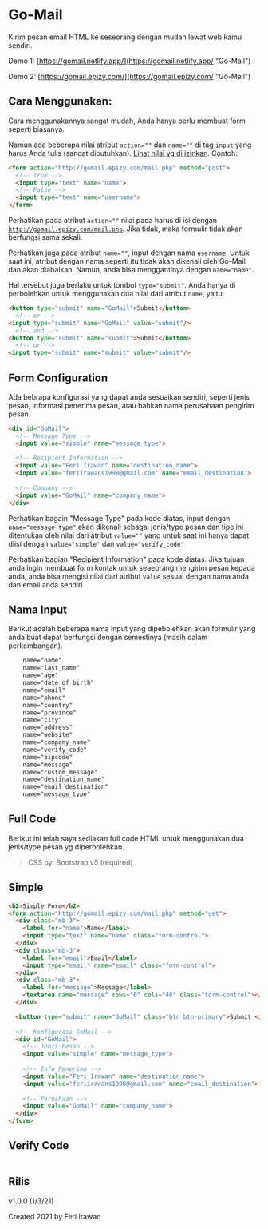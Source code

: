 # Go-Mail
Kirim pesan email HTML ke seseorang dengan mudah lewat web kamu sendiri.

Demo 1:
[https://gomail.netlify.app/](https://gomail.netlify.app/ "Go-Mail")

Demo 2:
[https://gomail.epizy.com/](https://gomail.epizy.com/ "Go-Mail")

## Cara Menggunakan:
Cara menggunakannya sangat mudah, Anda hanya perlu membuat form seperti biasanya.

Namun ada beberapa nilai atribut <code>action=""</code> dan <code>name=""</code> di tag <code>input</code> yang harus Anda tulis (sangat dibutuhkan). [Lihat nilai yg di izinkan](#nama-input). Contoh:

```html
<form action="http://gomail.epizy.com/mail.php" method="post">
  <!-- True --> 
  <input type="text" name="name">
  <!-- False --> 
  <input type="text" name="username">
</form>
``` 
Perhatikan pada atribut <code>action=""</code> nilai pada harus di isi dengan <code>http://gomail.epizy.com/mail.php</code>. Jika tidak, maka formulir tidak akan berfungsi sama sekali.

Perhatikan juga pada atribut <code>name=""</code>, input dengan nama <code>username</code>. Untuk saat ini, atribut dengan nama seperti itu tidak akan dikenali oleh Go-Mail dan akan diabaikan. Namun, anda bisa menggantinya dengan <code>name="name"</code>.

Hal tersebut juga berlaku untuk tombol <code>type="submit"</code>. Anda hanya di perbolehkan untuk menggunakan dua nilai dari atribut <code>name</code>, yaitu:
```html   
<button type="submit" name="GoMail">Submit</button>
  <!-- or --> 
<input type="submit" name="GoMail" value="submit"/>
  <!-- and --> 
<button type="submit" name="submit">Submit</button>
  <!-- or --> 
<input type="submit" name="submit" value="submit"/>
```
## Form Configuration
Ada bebrapa konfigurasi yang dapat anda sesuaikan sendiri, seperti jenis pesan, informasi penerima pesan, atau bahkan nama perusahaan pengirim pesan.
```html
<div id="GoMail">
  <!-- Message Type -->
  <input value="simple" name="message_type">
  
  <!-- Recipient Information -->
  <input value="Feri Irawan" name="destination_name">
  <input value="feriirawans1998@gmail.com" name="email_destination">
  
  <!-- Company -->
  <input value="GoMail" name="company_name">
</div>
```

Perhatikan bagain "Message Type" pada kode diatas, input dengan <code>name="message_type"</code> akan dikenali sebagai jenis/type pesan dan tipe ini ditentukan oleh nilai dari atribut <code>value=""</code> yang untuk saat ini hanya dapat diisi dengan <code>value="simple"</code> dan <code>value="verify_code"</code> 

Perhatikan bagian "Recipient Information" pada kode diatas. Jika tujuan anda ingin membuat form kontak untuk seaeorang mengirim pesan kepada anda, anda bisa mengisi nilai dari atribut <code>value</code> sesuai dengan nama anda dan email anda sendiri


## Nama Input
Berikut adalah beberapa nama input yang dipebolehkan akan formulir yang anda buat dapat berfungsi dengan semestinya (masih dalam perkembangan).
```html    
    name="name"
    name="last_name"
    name="age"
    name="date_of_birth"
    name="email"
    name="phone"
    name="country"
    name="province"
    name="city"
    name="address"
    name="website"
    name="company_name"
    name="verify_code"
    name="zipcode"
    name="message"
    name="custom_message"
    name="destination_name"
    name="email_destination"
    name="message_type"
```

## Full Code
Berikut ini telah saya sediakan full code HTML untuk menggunakan dua jenis/type pesan yg diperbolehkan.

>CSS by:
  Bootstrap v5 (required)

## Simple
```html
<h2>Simple Form</h2>
<form action="http://gomail.epizy.com/mail.php" method="get">
  <div class="mb-3">
    <label for="name">Name</label>
    <input type="text" name="name" class="form-control">
  </div>
  <div class="mb-3">
    <label for="email">Email</label>
    <input type="email" name="email" class="form-control">
  </div>
  <div class="mb-3">
    <label for="message">Message</label>
    <textarea name="message" rows="6" cols="40" class="form-control"></textarea>
  </div>

  <button type="submit" name="GoMail" class="btn btn-primary">Submit <i class="fas fa-paper-plane"></i></button>
 
  <!-- Konfigurasi GoMail -->
  <div id="GoMail">
    <!-- Jenis Pesan -->
    <input value="simple" name="message_type">
    
    <!-- Info Penerima -->
    <input value="Feri Irawan" name="destination_name">
    <input value="feriirawans1998@gmail.com" name="email_destination">
    
    <!-- Perushaan -->
    <input value="GoMail" name="company_name">
  </div>
</form>
```

## Verify Code
```html

```
## Rilis
v1.0.0 (1/3/21)

Created 2021 by Feri Irawan